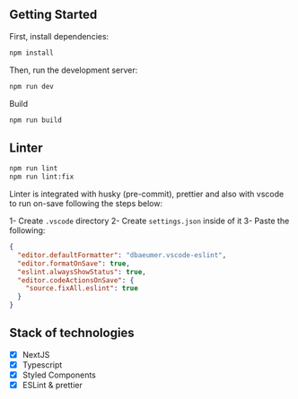 ## Getting Started

First, install dependencies:

```bash
npm install
```

Then, run the development server:

```bash
npm run dev
```

Build

```bash
npm run build
```

## Linter

```bash
npm run lint
npm run lint:fix
```

Linter is integrated with husky (pre-commit), prettier and also with vscode to run on-save following the steps below:

1- Create `.vscode` directory
2- Create `settings.json` inside of it
3- Paste the following:

```json
{
  "editor.defaultFormatter": "dbaeumer.vscode-eslint",
  "editor.formatOnSave": true,
  "eslint.alwaysShowStatus": true,
  "editor.codeActionsOnSave": {
    "source.fixAll.eslint": true
  }
}
```

## Stack of technologies

- [x] NextJS
- [x] Typescript
- [x] Styled Components
- [x] ESLint & prettier
